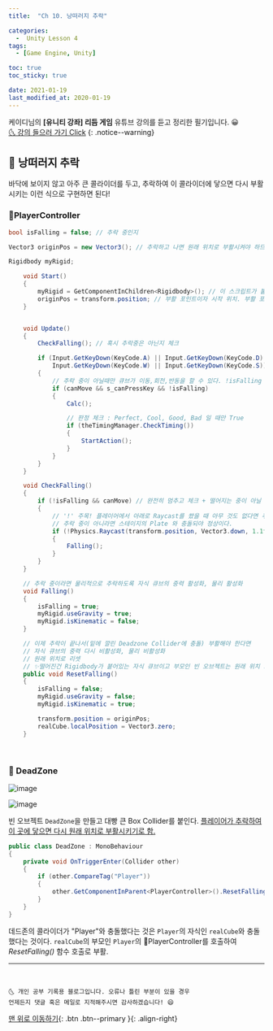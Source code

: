 ```yaml
---
title:  "Ch 10. 낭떠러지 추락" 

categories:
  -  Unity Lesson 4
tags:
  - [Game Engine, Unity]

toc: true
toc_sticky: true

date: 2021-01-19
last_modified_at: 2020-01-19
---
```


케이디님의 **[유니티 강좌] 리듬 게임** 유튜브 강의를 듣고 정리한 필기입니다. 😀  
[🌜 강의 들으러 가기 Click](https://www.youtube.com/watch?v=eLdiOCWPfPc&list=PLUZ5gNInsv_MCnum4bOQRI72LdGkIY3tY&index=2&t=231s)
{: .notice--warning}

## 🚀 낭떠러지 추락

바닥에 보이지 않고 아주 큰 콜라이더를 두고, 추락하여 이 콜라이더에 닿으면 다시 부활시키는 이런 식으로 구현하면 된다! 

### 📜PlayerController

```c#
bool isFalling = false; // 추락 중인지

Vector3 originPos = new Vector3(); // 추락하고 나면 원래 위치로 부활시켜야 하므로 기억하기 위해

Rigidbody myRigid;

    void Start()
    {
        myRigid = GetComponentInChildren<Rigidbody>(); // 이 스크립트가 붙는 빈 오브젝트인 Player의 자식 큐브에 Rigidbody가 있다. 큐브인 자식에게서 Rigidbody 가져옴.
        originPos = transform.position; // 부활 포인트이자 시작 위치. 부활 포인트가 여러개면 그때 그때마다 새롭게 세팅하고 저장해서 기억시켜놓으면 될 것 같다.
    }


    void Update()
    {
        CheckFalling(); // 혹시 추락중은 아닌지 체크

        if (Input.GetKeyDown(KeyCode.A) || Input.GetKeyDown(KeyCode.D) ||
            Input.GetKeyDown(KeyCode.W) || Input.GetKeyDown(KeyCode.S))
        {
            // 추락 중이 아닐때만 큐브가 이동,회전,반동을 할 수 있다. !isFalling
            if (canMove && s_canPressKey && !isFalling)
            {
                Calc();

                // 판정 체크 : Perfect, Cool, Good, Bad 일 때만 True
                if (theTimingManager.CheckTiming())
                {
                    StartAction();
                }
            }
        }
    }

    void CheckFalling()
    {
        if (!isFalling && canMove) // 완전히 멈추고 체크 + 떨어지는 중이 아닐 때만 체크하도록
        {
            // '!' 주목! 플레이어에서 아래로 Raycast를 쐈을 때 아무 것도 없다면 추락 중인것이다. 
            // 추락 중이 아니라면 스테이지의 Plate 와 충돌되야 정상이다.
            if (!Physics.Raycast(transform.position, Vector3.down, 1.1f))
            {
                Falling();
            }
        }
    }

    // 추락 중이라면 물리적으로 추락하도록 자식 큐브의 중력 활성화, 물리 활성화
    void Falling()
    {
        isFalling = true;
        myRigid.useGravity = true;
        myRigid.isKinematic = false;
    }

    // 이제 추락이 끝나서(밑에 깔린 Deadzone Collider에 충돌) 부활해야 한다면 
    // 자식 큐브의 중력 다시 비활성화, 물리 비활성화
    // 원래 위치로 리셋
    // ✨떨어진건 Rigidbody가 붙어있는 자식 큐브이고 부모인 빈 오브젝트는 원래 위치 그대로에 있다. 따라서 자식 큐브도 다시 부모 위치에 붙여주어야 하므로 localPosition을 원점으로 리셋하는 것이다.
    public void ResetFalling()
    {
        isFalling = false;
        myRigid.useGravity = false;
        myRigid.isKinematic = true;

        transform.position = originPos;
        realCube.localPosition = Vector3.zero;
    }
```

<br>


### 📜 DeadZone

![image](https://user-images.githubusercontent.com/42318591/105009292-a58fab00-5a7d-11eb-8d9e-81342f905338.png)

![image](https://user-images.githubusercontent.com/42318591/105009335-b04a4000-5a7d-11eb-8fe4-0b96cf9286be.png)

빈 오브젝트 `DeadZone`을 만들고 대빵 큰 Box Collider를 붙인다. <u>플레이어가 추락하여 이 곳에 닿으면 다시 원래 위치로 부활시키기로 함.</u>


```c#
public class DeadZone : MonoBehaviour
{
    private void OnTriggerEnter(Collider other)
    {
        if (other.CompareTag("Player"))
        {
            other.GetComponentInParent<PlayerController>().ResetFalling();
        }
    }
}
```

데드존의 콜라이더가 "Player"와 충돌했다는 것은 `Player`의 자식인 `realCube`와 충돌했다는 것이다. `realCube`의 부모인 `Player`의 
📜PlayerController를 호출하여 *ResetFalling()* 함수 호출로 부활.


***
<br>

    🌜 개인 공부 기록용 블로그입니다. 오류나 틀린 부분이 있을 경우 
    언제든지 댓글 혹은 메일로 지적해주시면 감사하겠습니다! 😄

[맨 위로 이동하기](#){: .btn .btn--primary }{: .align-right}